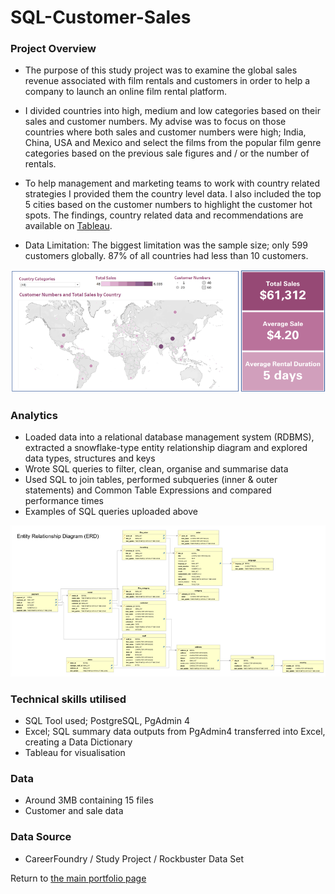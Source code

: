 # SQL-Customer-Sales

### Project Overview

- The purpose of this study project was to examine the global sales revenue associated with film rentals and customers in order to help a company to launch an online film rental platform.

- I divided countries into high, medium and low categories based on their sales and customer numbers. My advise was to focus on those countries where both sales and customer numbers were high; India, China, USA and Mexico and select the films from the popular film genre categories based on the previous sale figures and / or the number of rentals. 

- To help management and marketing teams to work with country related strategies I provided them the country level data. I also included the top 5 cities based on the customer numbers to highlight the customer hot spots. The findings, country related data and recommendations are available on [Tableau](https://public.tableau.com/app/profile/senja.p8569/viz/FilmSalesandCustomerAnalysis/PresentationofFindings).

- Data Limitation: The biggest limitation was the sample size; only 599 customers globally. 87% of all countries had less than 10 customers. 



![](https://github.com/Senja-P/Images/blob/main/GitHub_Film1.png) 

### Analytics
- Loaded data into a relational database management system (RDBMS), extracted a snowflake-type entity relationship diagram and explored data types, structures and keys
- Wrote SQL queries to filter, clean, organise and summarise data
- Used SQL to join tables, performed subqueries (inner & outer statements) and Common Table Expressions and compared performance times
- Examples of SQL queries uploaded above

![](https://github.com/Senja-P/Images/blob/main/GitHub_ERD.png)

### Technical skills utilised
- SQL Tool used; PostgreSQL, PgAdmin 4 
- Excel; SQL summary data outputs from PgAdmin4 transferred into Excel, creating a Data Dictionary
- Tableau for visualisation

### Data
- Around 3MB containing 15 files
- Customer and sale data

### Data Source
- CareerFoundry / Study Project / Rockbuster Data Set 

Return to [the main portfolio page](https://github.com/Senja-P)
